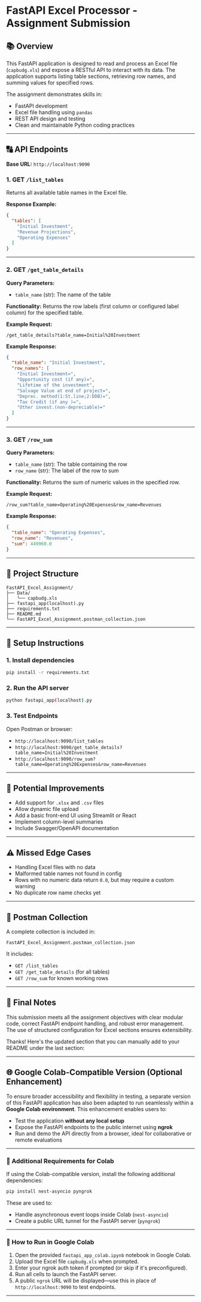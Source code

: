 # FastAPI Excel Processor - Assignment Submission
## 📚 Overview

This FastAPI application is designed to read and process an Excel file (`capbudg.xls`) and expose a RESTful API to interact with its data. The application supports listing table sections, retrieving row names, and summing values for specified rows.

The assignment demonstrates skills in:

* FastAPI development
* Excel file handling using `pandas`
* REST API design and testing
* Clean and maintainable Python coding practices

---

## 🔠 API Endpoints

**Base URL:** `http://localhost:9090`

### 1. **GET** `/list_tables`

Returns all available table names in the Excel file.

**Response Example:**

```json
{
  "tables": [
    "Initial Investment",
    "Revenue Projections",
    "Operating Expenses"
  ]
}
```

---

### 2. **GET** `/get_table_details`

**Query Parameters:**

* `table_name` (str): The name of the table

**Functionality:** Returns the row labels (first column or configured label column) for the specified table.

**Example Request:**

```
/get_table_details?table_name=Initial%20Investment
```

**Example Response:**

```json
{
  "table_name": "Initial Investment",
  "row_names": [
    "Initial Investment=",
    "Opportunity cost (if any)=",
    "Lifetime of the investment",
    "Salvage Value at end of project=",
    "Deprec. method(1:St.line;2:DDB)=",
    "Tax Credit (if any )=",
    "Other invest.(non-depreciable)="
  ]
}
```

---

### 3. **GET** `/row_sum`

**Query Parameters:**

* `table_name` (str): The table containing the row
* `row_name` (str): The label of the row to sum

**Functionality:** Returns the sum of numeric values in the specified row.

**Example Request:**

```
/row_sum?table_name=Operating%20Expenses&row_name=Revenues
```

**Example Response:**

```json
{
  "table_name": "Operating Expenses",
  "row_name": "Revenues",
  "sum": 449960.0
}
```

---

## 📁 Project Structure

```
FastAPI_Excel_Assignment/
├── Data/
│   └── capbudg.xls
├── fastapi_app(localhost).py
├── requirements.txt
├── README.md
└── FastAPI_Excel_Assignment.postman_collection.json
```

---

## 🔧 Setup Instructions

### 1. Install dependencies

```bash
pip install -r requirements.txt
```

### 2. Run the API server

```bash
python fastapi_app(localhost).py
```

### 3. Test Endpoints

Open Postman or browser:

* `http://localhost:9090/list_tables`
* `http://localhost:9090/get_table_details?table_name=Initial%20Investment`
* `http://localhost:9090/row_sum?table_name=Operating%20Expenses&row_name=Revenues`

---

## 🔄 Potential Improvements

* Add support for `.xlsx` and `.csv` files
* Allow dynamic file upload
* Add a basic front-end UI using Streamlit or React
* Implement column-level summaries
* Include Swagger/OpenAPI documentation

---

## ⚠️ Missed Edge Cases

* Handling Excel files with no data
* Malformed table names not found in config
* Rows with no numeric data return `0.0`, but may require a custom warning
* No duplicate row name checks yet

---

## 🔺 Postman Collection

A complete collection is included in:

```
FastAPI_Excel_Assignment.postman_collection.json
```

It includes:

* `GET /list_tables`
* `GET /get_table_details` (for all tables)
* `GET /row_sum` for known working rows

---

## 🚀 Final Notes

This submission meets all the assignment objectives with clear modular code, correct FastAPI endpoint handling, and robust error management. The use of structured configuration for Excel sections ensures extensibility.


Thanks! Here's the updated section that you can manually add to your README under the last section:

---

## 🌐 Google Colab-Compatible Version (Optional Enhancement)

To ensure broader accessibility and flexibility in testing, a separate version of this FastAPI application has also been adapted to run seamlessly within a **Google Colab environment**.
This enhancement enables users to:

* Test the application **without any local setup**
* Expose the FastAPI endpoints to the public internet using **ngrok**
* Run and demo the API directly from a browser, ideal for collaborative or remote evaluations

---

### 🧾 Additional Requirements for Colab

If using the Colab-compatible version, install the following additional dependencies:

```bash
pip install nest-asyncio pyngrok
```

These are used to:
* Handle asynchronous event loops inside Colab (`nest-asyncio`)
* Create a public URL tunnel for the FastAPI server (`pyngrok`)

---

### 🧪 How to Run in Google Colab

1. Open the provided `fastapi_app_colab.ipynb` notebook in Google Colab.
2. Upload the Excel file `capbudg.xls` when prompted.
3. Enter your ngrok auth token if prompted (or skip if it's preconfigured).
4. Run all cells to launch the FastAPI server.
5. A public `ngrok` URL will be displayed—use this in place of `http://localhost:9090` to test endpoints.

---

